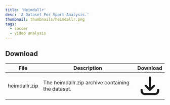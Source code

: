 ```yaml
---
title: 'Heimdallr'
desc: 'A Dataset For Sport Analysis.'
thumbnail: thumbnails/heimdallr.png
tags:
  - soccer
  - video analysis
---
```


## Download
| File | Description | Download |
| --- | --- | :---: |
| heimdallr.zip | The heimdallr.zip archive containing the dataset. | [<svg xmlns="http://www.w3.org/2000/svg" class="h-6 w-6 m-0 inline-block" fill="none" viewBox="0 0 24 24" stroke="currentColor"><path stroke-linecap="round" stroke-linejoin="round" stroke-width="2" d="M4 16v1a3 3 0 003 3h10a3 3 0 003-3v-1m-4-4l-4 4m0 0l-4-4m4 4V4" /></svg>](https://drive.google.com/drive/u/1/folders/0B4Gp62aI0bG4U29jMnNSd2ZRM2M) |